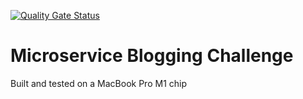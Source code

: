 [![Quality Gate Status](https://sonarcloud.io/api/project_badges/measure?project=obscurebyron_challenge&metric=alert_status)](https://sonarcloud.io/summary/new_code?id=obscurebyron_challenge)

Microservice Blogging Challenge
===============================

Built and tested on a MacBook Pro M1 chip
